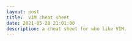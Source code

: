 ```yaml
---
layout: post
title:  VIM cheat sheet
date: 2021-05-28 21:01:00
description: a cheat sheet for who like VIM.
---
```

